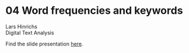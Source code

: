 04 Word frequencies and keywords
================
Lars Hinrichs<br />Digital Text Analysis

Find the slide presentation [here](index.html).
